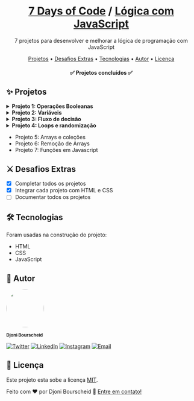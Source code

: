 <h1 align="center">
  <a href="https://djonibourscheid.github.io/7DaysOfCode/">7 Days of Code</a>
  /
  <a href="https://djonibourscheid.github.io/7DaysOfCode/#LogicWithJS">Lógica com JavaScript</a>
</h1>
<p align="center">7 projetos para desenvolver e melhorar a lógica de programação com JavaScript</p>

<p align="center">
  <a href="#-projetos">Projetos</a> •
  <a href="#-desafios-extras">Desafios Extras</a> •
  <a href="#-tecnologias">Tecnologias</a> •
  <a href="#-autor">Autor</a> •
  <a href="#-licença">Licença</a>
</p>

<h4 align="center">
	✅ Projetos concluídos ✅
</h4>


## ✨ Projetos
<!-- Projeto 1 -->
<details>
  <summary><b>Projeto 1: Operações Booleanas</b></summary>

  Dado as seguintes variáveis:
  <pre lang="javascript">
const numeroUm = 1
const stringUm = '1'
const numeroTrinta = 30
const stringTrinta = '30'
const numeroDez = 10
const stringDez = '10'
</pre>

  Compare cada *numero* com sua devida *string* e retorne:
  - if (*numero* {== ou ===} *string*):
    - As variáveis *numero* e *string* tem o mesmo valor, mas tipos diferentes
    - As variáveis *numero* e *string* tem o mesmo valor e mesmo tipo
  - else:
    - As variáveis *numero* e *string* não tem o mesmo valor

  <h4>
    <a href="https://djonibourscheid.github.io/7DaysOfCode/LogicWithJS/exercise01/">
      <b>🥇 Resultado 🥇</b>
    </a>
  </h4>

  <hr></hr>
</details>

<!-- Projeto 2 -->
<details>
  <summary><b>Projeto 2: Variáveis</b></summary>

  Dado as seguintes perguntas:
  - Qual o seu nome?
  - Quantos anos você tem?
  - Qual linguagem de programação você está estudando?

  No final, o sistema vai exibir a mensagem:

  <b>"Olá <i>[nome]</i>, você tem <i>[idade]</i> anos e já está aprendendo <i>[linguagem]</i>!"</b>

  <h3>Desafio extra:</h3>
  Complemente o código para que, depois de exibir a mensagem anterior, o programa pergunte:
  <p>&nbsp;&nbsp;<b>"Você gosta de estudar <i>[linguagem]</i>?"</b></p>

  Dependendo da resposta, ele deve mostrar uma das seguintes mensagens:
  - Muito bom! Continue estudando e você terá muito sucesso.
  - Ahh que pena... Já tentou aprender outras linguagens?

  <h4>
    <a href="https://djonibourscheid.github.io/7DaysOfCode/LogicWithJS/exercise02/">
      <b>🥇 Resultado 🥇</b>
    </a>
  </h4>

  <hr></hr>
</details>

<!-- Projeto 3 -->
<details>
  <summary><b>Projeto 3: Fluxo de decisão</b></summary>

  Perguntar ao usuário:
  1. Se quer seguir para área de Front-End ou seguir para a área de Back-End.

  2. Caso esteja na área de Front-End, se quer aprender React ou aprender Vue. Caso esteja na área de Back-End, poderá aprender C# ou aprender Java.

  3. Depois, independente das escolhas anteriores, o usuário poderá escolher entre seguir se especializando na área escolhida ou seguir se desenvolvendo para se tornar Fullstack. Você deve exibir na tela uma mensagem específica para   cada escolha.

  4. Por fim, pergunte quais são as tecnologias nas quais a pessoa gostaria de se especializar ou de conhecer. Aqui, a pessoa pode responder N tecnologias, uma de cada vez.


  <h3>Extra:</h3>
  Complementei o código para que, depois que o usuário adicionar uma nova linguagem na área Fullstack, ela seja salva no LocalStorage.

  <h4>
    <a href="https://djonibourscheid.github.io/7DaysOfCode/LogicWithJS/exercise03/">
      <b>🥇 Resultado 🥇</b>
    </a>
  </h4>

  <hr>
  </hr>
</details>

<!-- Projeto 4 -->
<details>
  <summary><b>Projeto 4: Loops e randomização</b></summary>

  Você deve criar um programa que comece com um valor randômico entre 0 a 10 para o número que você vai adivinhar (7, por exemplo).
  Em seguida, o programa vai perguntar para você qual o valor que você deseja chutar e, caso você acerte, ele irá te parabenizar. Caso erre, ele vai te dar mais 2 tentativas.
  No fim, caso você não acerte nenhuma vez, ele vai imprimir qual era o número inicial.

  <h3>Extra:</h3>
  Complementei o código com:
  - Usuário pode selecionar o número mínimo, máximo e o tanto de chances que ele quer. Caso nada informado, é definido 0, 10 e 3 por padrão.
  - Validação para não ditar o mesmo número, número fora do intervalo definido...
  - Representação visual dos números já falados.
  - Responsividade

  <h4>
    <a href="https://djonibourscheid.github.io/7DaysOfCode/LogicWithJS/exercise04/">
      <b>🥇 Resultado 🥇</b>
    </a>
  </h4>

  <hr>
  </hr>
</details>

- Projeto 5: Arrays e coleções
- Projeto 6: Remoção de Arrays
- Projeto 7: Funções em Javascript

## ⚔ Desafios Extras
- [x] Completar todos os projetos
- [x] Integrar cada projeto com HTML e CSS
- [ ] Documentar todos os projetos

## 🛠 Tecnologias
Foram usadas na construção do projeto:
- HTML
- CSS
- JavaScript

## 👋 Autor
<a href="https://github.com/djonibourscheid">
  <img style="border-radius: 50%" src="https://avatars.githubusercontent.com/u/62856037?v=4" width="100px">

  <sub><b>Djoni Bourscheid</b></sub>
</a>

[![Twitter](https://img.shields.io/badge/Twitter-informational?style=for-the-badge&logo=twitter&logoColor=white)](https://twitter.com/djonibourscheid)
[![LinkedIn](https://img.shields.io/badge/Linkedin-0A66C2?style=for-the-badge&logo=linkedin&logoColor=white)](https://www.linkedin.com/in/djonibourscheid/)
[![Instagram](https://img.shields.io/badge/Instagram-E4405F?style=for-the-badge&logo=instagram&logoColor=white)](https://www.instagram.com/djonibourscheid/)
[![Email](https://img.shields.io/badge/Gmail-D14836?style=for-the-badge&logo=gmail&logoColor=white)](mailto:djonibourscheid@gmail.com)


## 📝 Licença
Este projeto esta sobe a licença [MIT](../LICENSE).

Feito com ❤️ por Djoni Bourscheid 👋 [Entre em contato!](https://www.linkedin.com/in/djonibourscheid/)